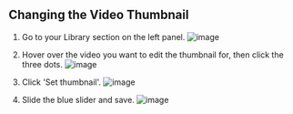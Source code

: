 ## Changing the Video Thumbnail

1. Go to your Library section on the left panel.
   ![image](https://github.com/user-attachments/assets/242c210f-1150-4073-8111-bda74c20e3d5)

2. Hover over the video you want to edit the thumbnail for, then click the three dots.
   ![image](https://github.com/user-attachments/assets/13f1acfe-ac2f-40eb-ad46-839051fd9289)

3. Click 'Set thumbnail'.
   ![image](https://github.com/user-attachments/assets/7ff00d38-ca85-4309-af5e-940fcccd0cd1)

4. Slide the blue slider and save.
   ![image](https://github.com/user-attachments/assets/0b3ee65a-ff52-4919-bef7-a3003d9aa1b9)
